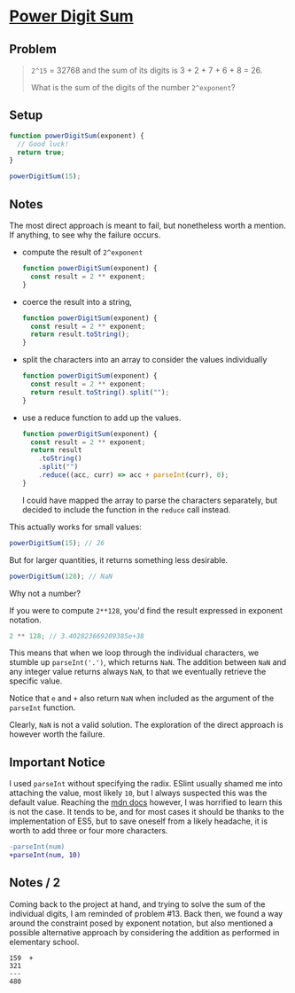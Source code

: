 # [Power Digit Sum](https://www.freecodecamp.org/learn/coding-interview-prep/project-euler/problem-16-power-digit-sum)

## Problem

> `2^15` = 32768 and the sum of its digits is 3 + 2 + 7 + 6 + 8 = 26.
>
> What is the sum of the digits of the number `2^exponent`?

## Setup

```js
function powerDigitSum(exponent) {
  // Good luck!
  return true;
}

powerDigitSum(15);
```

## Notes

The most direct approach is meant to fail, but nonetheless worth a mention. If anything, to see why the failure occurs.

- compute the result of `2^exponent`

  ```js
  function powerDigitSum(exponent) {
    const result = 2 ** exponent;
  }
  ```

- coerce the result into a string,

  ```js
  function powerDigitSum(exponent) {
    const result = 2 ** exponent;
    return result.toString();
  }
  ```

- split the characters into an array to consider the values individually

  ```js
  function powerDigitSum(exponent) {
    const result = 2 ** exponent;
    return result.toString().split("");
  }
  ```

- use a reduce function to add up the values.

  ```js
  function powerDigitSum(exponent) {
    const result = 2 ** exponent;
    return result
      .toString()
      .split("")
      .reduce((acc, curr) => acc + parseInt(curr), 0);
  }
  ```

  I could have mapped the array to parse the characters separately, but decided to include the function in the `reduce` call instead.

This actually works for small values:

```js
powerDigitSum(15); // 26
```

But for larger quantities, it returns something less desirable.

```js
powerDigitSum(128); // NaN
```

Why not a number?

If you were to compute `2**128`, you'd find the result expressed in exponent notation.

```js
2 ** 128; // 3.402823669209385e+38
```

This means that when we loop through the individual characters, we stumble up `parseInt('.')`, which returns `NaN`. The addition between `NaN` and any integer value returns always `NaN`, to that we eventually retrieve the specific value.

Notice that `e` and `+` also return `NaN` when included as the argument of the `parseInt` function.

Clearly, `NaN` is not a valid solution. The exploration of the direct approach is however worth the failure.

## Important Notice

I used `parseInt` without specifying the radix. ESlint usually shamed me into attaching the value, most likely `10`, but I always suspected this was the default value. Reaching the [mdn docs](https://developer.mozilla.org/en-US/docs/Web/JavaScript/Reference/Global_Objects/parseInt#Description) however, I was horrified to learn this is not the case. It tends to be, and for most cases it should be thanks to the implementation of ES5, but to save oneself from a likely headache, it is worth to add three or four more characters.

```diff
-parseInt(num)
+parseInt(num, 10)
```

## Notes / 2

Coming back to the project at hand, and trying to solve the sum of the individual digits, I am reminded of problem #13. Back then, we found a way around the constraint posed by exponent notation, but also mentioned a possible alternative approach by considering the addition as performed in elementary school.

```code
159  +
321
---
480
```
